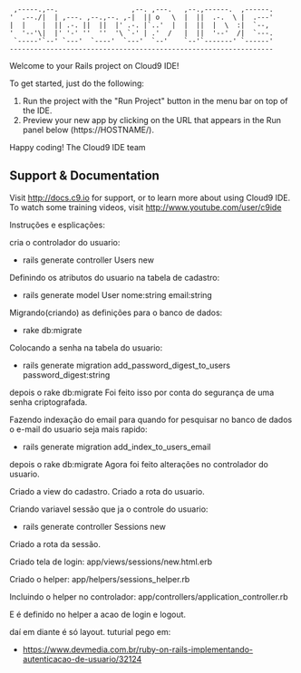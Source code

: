 
     ,-----.,--.                  ,--. ,---.   ,--.,------.  ,------.
    '  .--./|  | ,---. ,--.,--. ,-|  || o   \  |  ||  .-.  \ |  .---'
    |  |    |  || .-. ||  ||  |' .-. |`..'  |  |  ||  |  \  :|  `--, 
    '  '--'\|  |' '-' ''  ''  '\ `-' | .'  /   |  ||  '--'  /|  `---.
     `-----'`--' `---'  `----'  `---'  `--'    `--'`-------' `------'
    ----------------------------------------------------------------- 


Welcome to your Rails project on Cloud9 IDE!

To get started, just do the following:

1. Run the project with the "Run Project" button in the menu bar on top of the IDE.
2. Preview your new app by clicking on the URL that appears in the Run panel below (https://HOSTNAME/).

Happy coding!
The Cloud9 IDE team


## Support & Documentation

Visit http://docs.c9.io for support, or to learn more about using Cloud9 IDE. 
To watch some training videos, visit http://www.youtube.com/user/c9ide

Instruções e esplicações:

cria o controlador do usuario:
- rails generate controller Users new

Definindo os atributos do usuario na tabela de cadastro:
- rails generate model User nome:string email:string

Migrando(criando) as definições para o banco de dados:
- rake db:migrate

Colocando a senha na tabela do usuario:
- rails generate migration add_password_digest_to_users password_digest:string

depois o rake db:migrate
Foi feito isso por conta do segurança de uma senha criptografada.

Fazendo indexação do email para quando for pesquisar no banco de dados o e-mail do usuario seja mais rapido:
- rails generate migration add_index_to_users_email

depois o rake db:migrate
Agora foi feito alterações no controlador do usuario.

Criado a view do cadastro.
Criado a rota do usuario.

Criando variavel sessão que ja o controle do usuario:
- rails generate controller Sessions new

Criado a rota da sessão.

Criado tela de login: 
    app/views/sessions/new.html.erb
    
Criado o helper:
    app/helpers/sessions_helper.rb

Incluindo o helper no controlador:
    app/controllers/application_controller.rb

E é definido no helper a acao de login e logout.

daí em diante é só layout.
tuturial pego em:
- https://www.devmedia.com.br/ruby-on-rails-implementando-autenticacao-de-usuario/32124
 







